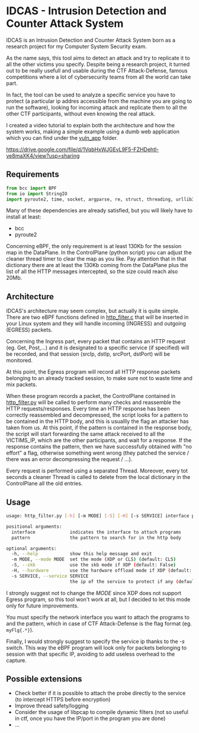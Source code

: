 # IDCAS - Intrusion Detection and Counter Attack System

IDCAS is an Intrusion Detection and Counter Attack System born as a research project for my Computer System Security exam.

As the name says, this tool aims to detect an attack and try to replicate it to all the other victims you specify. Despite being a research project, it turned out to be really usefull and usable during the CTF Attack-Defense, famous competitions where a lot of cybersecurity teams from all the world can take part.

In fact, the tool can be used to analyze a specific service you have to protect (a particular ip addres accessible from the machine you are going to run the software), looking for incoming attack and replicate them to all the other CTF participants, without even knowing the real attack. 

I created a video tutorial to explain both the architecture and how the system works, making a simple example using a dumb web application which you can find under the [vuln\_app](./vuln_app) folder.

https://drive.google.com/file/d/1VqbHxWJGEvL9F5-FZHDehtl-ve8maXK4/view?usp=sharing

## Requirements

```python
from bcc import BPF
from io import StringIO
import pyroute2, time, socket, argparse, re, struct, threading, urllib3, email, zlib, ctypes as ct
```

Many of these dependencies are already satisfied, but you will likely have to install at least:

* bcc
* pyroute2

Concerning eBPF, the only requirement is at least 130Kb for the session map in the DataPlane.
In the ControlPlane (python script) you can adjust the cleaner thread timer to clear the map as you like. Pay attention that in that dictionary there are at least the 130Kb coming from the DataPlane plus the list of all the HTTP messages intercepted, so the size could reach also 20Mb.

## Architecture

IDCAS's architecture may seem complex, but actually it is quite simple. There are two eBPF functions defined in [http_filter.c](./src/http_filter.c) that will be inserted in your Linux system and they will handle incoming (INGRESS) and outgoing (EGRESS) packets.

Concerning the Ingress part, every packet that contains an HTTP request (eg. Get, Post,...) and it is designated to a specific service (if specified) will be recorded, and that session (srcIp, dstIp, srcPort, dstPort) will be monitored.

At this point, the Egress program will record all HTTP response packets belonging to an already tracked session, to make sure not to waste time and mix packets.

When these program records a packet, the ControlPlane contained in [http_filter.py](./src/http_filter.py) will be called to perform many checks and reassemble the HTTP requests/responses. Every time an HTTP response has been correctly reassembled and decompressed, the script looks for a pattern to be contained in the HTTP body, and this is usuallly the flag an attacker has taken from us. At this point, if the pattern is contained in the response body, the script will start forwarding the same attack received to all the VICTIMS_IP, which are the other participants, and wait for a response. If the response contains the pattern, then we have successfully obtained with "no effort" a flag, otherwise something went wrong (they patched the service / there was an error decompressing the request / ...).

Every request is performed using a separated Thread. Moreover, every tot seconds a cleaner Thread is called to delete from the local dictionary in the ControlPlane all the old entries. 

## Usage

```bash
usage: http_filter.py [-h] [-m MODE] [-S] [-H] [-s SERVICE] interface pattern

positional arguments:
  interface             indicates the interface to attach programs
  pattern               the pattern to search for in the http body

optional arguments:
  -h, --help            show this help message and exit
  -m MODE, --mode MODE  set the mode (XDP or CLS) (default: CLS)
  -S, --skb             use the skb mode if XDP (default: False)
  -H, --hardware        use the hardware offload mode if XDP (default: False)
  -s SERVICE, --service SERVICE
                        the ip of the service to protect if any (default: None)
```

I strongly suggest not to change the *MODE* since XDP does not support Egress program, so this tool won't work at all, but I decided to let this mode only for future improvements.

You must specify the network interface you want to attach the programs to and the pattern, which in case of CTF Attack-Defense is the flag format (eg. `myFlg{.*}`).

Finally, I would strongly suggest to specify the service ip thanks to the *-s* switch. This way the eBPF program will look only for packets belonging to session with that specific IP, avoiding to add useless overhead to the capture.

## Possible extensions

* Check better if it is possible to attach the probe directly to the service (to intercept HTTPS before encryption)
* Improve thread safety/logging
* Consider the usage of libpcap to compile dynamic filters (not so useful in ctf, once you have the IP/port in the program you are done)
* ... 